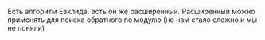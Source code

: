 Есть алгоритм Евклида, есть он же расширенный. Расширенный можно применять для поиска обратного по модулю (но нам стало сложно и мы не поняли)
